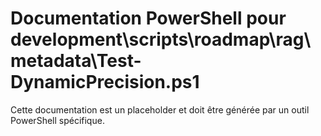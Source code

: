 # Documentation PowerShell pour development\scripts\roadmap\rag\metadata\Test-DynamicPrecision.ps1

Cette documentation est un placeholder et doit être générée par un outil PowerShell spécifique.
